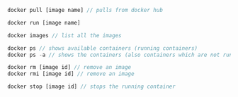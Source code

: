 

```javascript
docker pull [image name] // pulls from docker hub
```

```javascript
docker run [image name] 
```

```javascript
docker images // list all the images
```

```javascript
docker ps // shows available containers (running containers)
docker ps -a // shows the containers (also containers which are not running)
```

```javascript
docker rm [image id] // remove an image
docker rmi [image id] // remove an image
```

```javascript
docker stop [image id] // stops the running container
```
